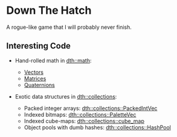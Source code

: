 # Down The Hatch

A rogue-like game that I will probably never finish.

## Interesting Code

* Hand-rolled math in [dth::math](./src/math):
    - [Vectors](./src/math/vector.rs)
    - [Matrices](./src/math/matrix.rs)
    - [Quaternions](./src/math/quaternion.rs)

* Exotic data structures in [dth::collections](./src/collections):
    - Packed integer arrays: [dth::collections::PackedIntVec](./src/collections/packed_int_vec.rs)
    - Indexed bitmaps: [dth::collections::PaletteVec](./src/collections/palette_vec.rs)
    - Indexed cube-maps: [dth::collections::cube_map](./src/collections/cube_map.rs)
    - Object pools with dumb hashes: [dth::collections::HashPool](./src/collections/hash_pool.rs)